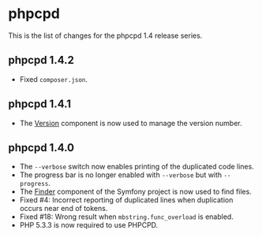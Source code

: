 phpcpd
======

This is the list of changes for the phpcpd 1.4 release series.

phpcpd 1.4.2
------------

* Fixed `composer.json`.

phpcpd 1.4.1
------------

* The [Version](http://github.com/sebastianbergmann/version) component is now used to manage the version number.

phpcpd 1.4.0
------------

* The `--verbose` switch now enables printing of the duplicated code lines.
* The progress bar is no longer enabled with `--verbose` but with `--progress`.
* The [Finder](http://symfony.com/doc/2.0/components/finder.html) component of the Symfony project is now used to find files.
* Fixed #4: Incorrect reporting of duplicated lines when duplication occurs near end of tokens.
* Fixed #18: Wrong result when `mbstring.func_overload` is enabled.
* PHP 5.3.3 is now required to use PHPCPD.
